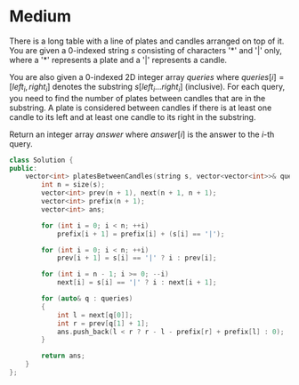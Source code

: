 # Medium

There is a long table with a line of plates and candles arranged on top of it. You are given a 0-indexed string $s$ consisting of characters '\*' and '|' only, where a '\*' represents a plate and a '|' represents a candle.

You are also given a 0-indexed 2D integer array $queries$ where $queries[i] = [left_i, right_i]$ denotes the substring $s[left_i...right_i]$ (inclusive). For each query, you need to find the number of plates between candles that are in the substring. A plate is considered between candles if there is at least one candle to its left and at least one candle to its right in the substring.

Return an integer array $answer$ where $answer[i]$ is the answer to the $i$-th query.

```cpp
class Solution {
public:
    vector<int> platesBetweenCandles(string s, vector<vector<int>>& queries) {
        int n = size(s);
        vector<int> prev(n + 1), next(n + 1, n + 1);
        vector<int> prefix(n + 1);
        vector<int> ans;

        for (int i = 0; i < n; ++i)
            prefix[i + 1] = prefix[i] + (s[i] == '|');

        for (int i = 0; i < n; ++i)
            prev[i + 1] = s[i] == '|' ? i : prev[i];

        for (int i = n - 1; i >= 0; --i)
            next[i] = s[i] == '|' ? i : next[i + 1];

        for (auto& q : queries)
        {
            int l = next[q[0]];
            int r = prev[q[1] + 1];
            ans.push_back(l < r ? r - l - prefix[r] + prefix[l] : 0);
        }

        return ans;
    }
};
```
